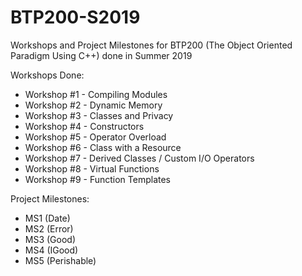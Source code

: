 # BTP200-S2019

Workshops and Project Milestones for BTP200 (The Object Oriented Paradigm Using C++) done in Summer 2019

Workshops Done:

- Workshop #1 - Compiling Modules
- Workshop #2 - Dynamic Memory
- Workshop #3 - Classes and Privacy
- Workshop #4 - Constructors
- Workshop #5 - Operator Overload
- Workshop #6 - Class with a Resource
- Workshop #7 - Derived Classes / Custom I/O Operators
- Workshop #8 - Virtual Functions
- Workshop #9 - Function Templates

Project Milestones:

- MS1 (Date)
- MS2 (Error)
- MS3 (Good)
- MS4 (IGood)
- MS5 (Perishable)
